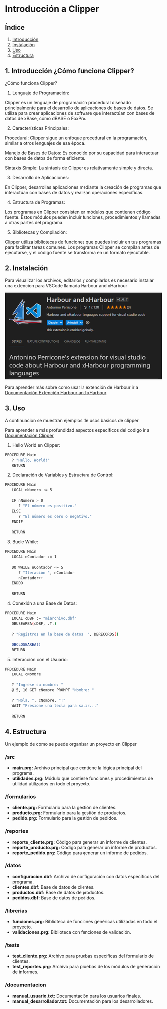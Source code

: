 # Introducción a Clipper

## Índice

1. [Introducción](#1-introducción)
2. [Instalación](#2-instalación)
3. [Uso](#3-Uso)
4. [Estructura](#4-Estructura)


## 1. Introducción ¿Cómo funciona Clipper?

¿Cómo funciona Clipper?
1. Lenguaje de Programación:

Clipper es un lenguaje de programación procedural diseñado principalmente para el desarrollo de aplicaciones de bases de datos.
Se utiliza para crear aplicaciones de software que interactúan con bases de datos de xBase, como dBASE o FoxPro.

2. Características Principales:

Procedural: Clipper sigue un enfoque procedural en la programación, similar a otros lenguajes de esa época.

Manejo de Bases de Datos: Es conocido por su capacidad para interactuar con bases de datos de forma eficiente.

Sintaxis Simple: La sintaxis de Clipper es relativamente simple y directa.

3. Desarrollo de Aplicaciones:

En Clipper, desarrollas aplicaciones mediante la creación de programas que interactúan con bases de datos y realizan operaciones específicas.

4. Estructura de Programas:

Los programas en Clipper consisten en módulos que contienen código fuente. Estos módulos pueden incluir funciones, procedimientos y llamadas a otras partes del programa.

5. Bibliotecas y Compilación:

Clipper utiliza bibliotecas de funciones que puedes incluir en tus programas para facilitar tareas comunes.
Los programas Clipper se compilan antes de ejecutarse, y el código fuente se transforma en un formato ejecutable.

## 2. Instalación

Para visualizar los archivos, editarlos y compilarlos es necesario instalar una extencion para VSCode llamada Harbour and xHarbour

![Harbour and xHarbour](files/image.png)

Para aprender más sobre como usar la extención de Harbour ir a [Documentación Extención Harbour and xHarbour](https://medium.com/harbour-magazine/visual-studio-code-para-harbour-85b0646ff312)


## 3. Uso
A continuacion se muestran ejemplos de usos basicos de clipper 

Para aprender a más profundidad aspectos especificos del codigo ir a [Documentación Clipper](https://en.wikibooks.org/wiki/Clipper_Tutorial:_a_Guide_to_Open_Source_Clipper(s)/Basic_Language_Tutorial)

1. Hello World en Clipper:
```Bash
PROCEDURE Main
   ? "Hello, World!"
   RETURN
```
2. Declaración de Variables y Estructura de Control:
```Bash
PROCEDURE Main
   LOCAL nNumero := 5

   IF nNumero > 0
      ? "El número es positivo."
   ELSE
      ? "El número es cero o negativo."
   ENDIF

   RETURN
```
3. Bucle While:
```Bash
PROCEDURE Main
   LOCAL nContador := 1

   DO WHILE nContador <= 5
      ? "Iteración ", nContador
      nContador++
   ENDDO

   RETURN
```
4. Conexión a una Base de Datos:
```Bash
PROCEDURE Main
   LOCAL cDBF := "miarchivo.dbf"
   DBUSEAREA(cDBF, .T.)

   ? "Registros en la base de datos: ", DBRECORDS()

   DBCLOSEAREA()
   RETURN

```
5. Interacción con el Usuario:
```Bash
PROCEDURE Main
   LOCAL cNombre

   ? "Ingrese su nombre: "
   @ 5, 10 GET cNombre PROMPT "Nombre: "

   ? "Hola, ", cNombre, "!"
   WAIT "Presione una tecla para salir..."

   RETURN

```

## 4. Estructura
Un ejemplo de como se puede organizar un proyecto en Clipper 
### /src
- **main.prg:** Archivo principal que contiene la lógica principal del programa.
- **utilidades.prg:** Módulo que contiene funciones y procedimientos de utilidad utilizados en todo el proyecto.

### /formularios
- **cliente.prg:** Formulario para la gestión de clientes.
- **producto.prg:** Formulario para la gestión de productos.
- **pedido.prg:** Formulario para la gestión de pedidos.

### /reportes
- **reporte_cliente.prg:** Código para generar un informe de clientes.
- **reporte_producto.prg:** Código para generar un informe de productos.
- **reporte_pedido.prg:** Código para generar un informe de pedidos.

### /datos
- **configuracion.dbf:** Archivo de configuración con datos específicos del programa.
- **clientes.dbf:** Base de datos de clientes.
- **productos.dbf:** Base de datos de productos.
- **pedidos.dbf:** Base de datos de pedidos.

### /librerias
- **funciones.prg:** Biblioteca de funciones genéricas utilizadas en todo el proyecto.
- **validaciones.prg:** Biblioteca con funciones de validación.

### /tests
- **test_cliente.prg:** Archivo para pruebas específicas del formulario de clientes.
- **test_reportes.prg:** Archivo para pruebas de los módulos de generación de informes.

### /documentacion
- **manual_usuario.txt:** Documentación para los usuarios finales.
- **manual_desarrollador.txt:** Documentación para los desarrolladores.
